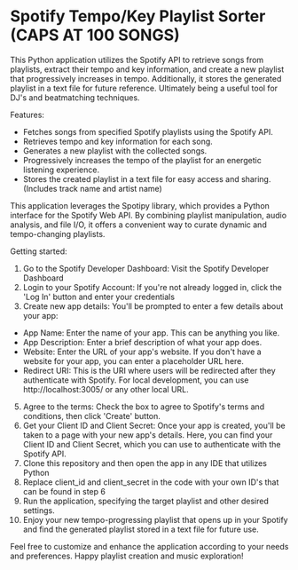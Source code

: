 # Spotify Tempo/Key Playlist Sorter (CAPS AT 100 SONGS)

This Python application utilizes the Spotify API to retrieve songs from playlists, extract their tempo and key information, and create a new playlist that progressively increases in tempo. Additionally, it stores the generated playlist in a text file for future reference. Ultimately being a useful tool for DJ's and beatmatching techniques.

Features:
- Fetches songs from specified Spotify playlists using the Spotify API.
- Retrieves tempo and key information for each song.
- Generates a new playlist with the collected songs.
- Progressively increases the tempo of the playlist for an energetic listening experience.
- Stores the created playlist in a text file for easy access and sharing. (Includes track name and artist name)

This application leverages the Spotipy library, which provides a Python interface for the Spotify Web API. By combining playlist manipulation, audio analysis, and file I/O, it offers a convenient way to curate dynamic and tempo-changing playlists.

Getting started:

1. Go to the Spotify Developer Dashboard: Visit the Spotify Developer Dashboard
2. Login to your Spotify Account: If you're not already logged in, click the 'Log In' button and enter your credentials
3. Create new app details: You'll be prompted to enter a few details about your app:
  - App Name: Enter the name of your app. This can be anything you like.
  - App Description: Enter a brief description of what your app does.
  - Website: Enter the URL of your app's website. If you don't have a website for your app, you can enter a placeholder URL here.
  - Redirect URI: This is the URI where users will be redirected after they authenticate with Spotify. For local development, you can use http://localhost:3005/ or any other local URL.

5. Agree to the terms: Check the box to agree to Spotify's terms and conditions, then click 'Create' button.
6. Get your Client ID and Client Secret: Once your app is created, you'll be taken to a page with your new app's details. Here, you can find your Client ID and Client Secret, which you can use to authenticate with the Spotify API.
7. Clone this repository and then open the app in any IDE that utilizes Python
8. Replace client_id and client_secret in the code with your own ID's that can be found in step 6
9. Run the application, specifying the target playlist and other desired settings.
10. Enjoy your new tempo-progressing playlist that opens up in your Spotify and find the generated playlist stored in a text file for future use.

Feel free to customize and enhance the application according to your needs and preferences. Happy playlist creation and music exploration!

